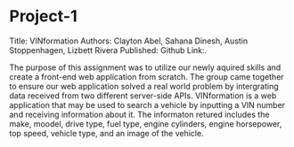 # Project-1
Title: VINformation
Authors: Clayton Abel, Sahana Dinesh, Austin Stoppenhagen, Lizbett Rivera
Published: Github
Link:.

The purpose of this assignment was to utilize our newly aquired skills and create a front-end web application from scratch. The group came together to ensure our web application solved a real world problem by intergrating data received from two different server-side APIs. VINformation is a web application that may be used to search a vehicle by inputting a VIN number and receiving information about it. The informaton retured includes the make, moodel, drive type, fuel type, engine cylinders, engine horsepower, top speed, vehicle type, and an image of the vehicle. 